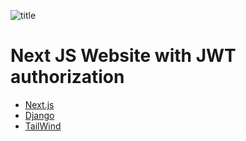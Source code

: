 ![title](pics/title.png)

# Next JS Website with JWT authorization

- [Next.js](https://nextjs.org/)
- [Django](https://djangoproject.jp/)
- [TailWind](https://tailwindcss.com/)
